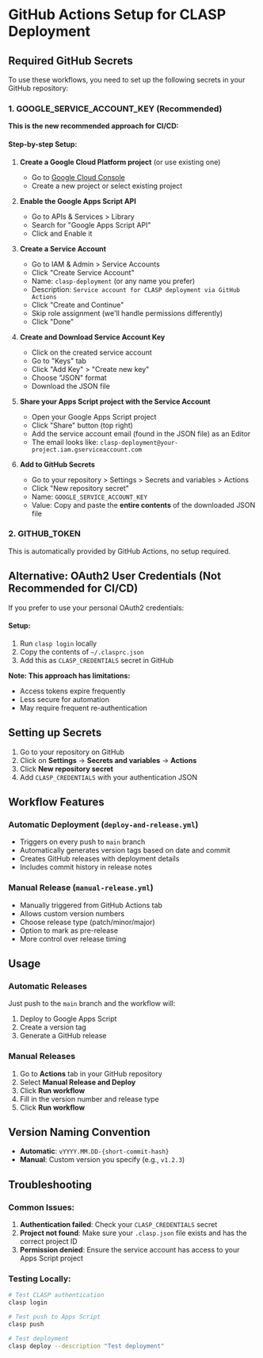 # GitHub Actions Setup for CLASP Deployment

## Required GitHub Secrets

To use these workflows, you need to set up the following secrets in your GitHub repository:

### 1. GOOGLE_SERVICE_ACCOUNT_KEY (Recommended)

**This is the new recommended approach for CI/CD:**

#### Step-by-step Setup:

1. **Create a Google Cloud Platform project** (or use existing one)
   - Go to [Google Cloud Console](https://console.cloud.google.com/)
   - Create a new project or select existing project

2. **Enable the Google Apps Script API**
   - Go to APIs & Services > Library
   - Search for "Google Apps Script API"
   - Click and Enable it

3. **Create a Service Account**
   - Go to IAM & Admin > Service Accounts
   - Click "Create Service Account"
   - Name: `clasp-deployment` (or any name you prefer)
   - Description: `Service account for CLASP deployment via GitHub Actions`
   - Click "Create and Continue"
   - Skip role assignment (we'll handle permissions differently)
   - Click "Done"

4. **Create and Download Service Account Key**
   - Click on the created service account
   - Go to "Keys" tab
   - Click "Add Key" > "Create new key"
   - Choose "JSON" format
   - Download the JSON file

5. **Share your Apps Script project with the Service Account**
   - Open your Google Apps Script project
   - Click "Share" button (top right)
   - Add the service account email (found in the JSON file) as an Editor
   - The email looks like: `clasp-deployment@your-project.iam.gserviceaccount.com`

6. **Add to GitHub Secrets**
   - Go to your repository > Settings > Secrets and variables > Actions
   - Click "New repository secret"
   - Name: `GOOGLE_SERVICE_ACCOUNT_KEY`
   - Value: Copy and paste the **entire contents** of the downloaded JSON file

### 2. GITHUB_TOKEN

This is automatically provided by GitHub Actions, no setup required.

## Alternative: OAuth2 User Credentials (Not Recommended for CI/CD)

If you prefer to use your personal OAuth2 credentials:

#### Setup:
1. Run `clasp login` locally
2. Copy the contents of `~/.clasprc.json`
3. Add this as `CLASP_CREDENTIALS` secret in GitHub

**Note: This approach has limitations:**
- Access tokens expire frequently
- Less secure for automation
- May require frequent re-authentication

## Setting up Secrets

1. Go to your repository on GitHub
2. Click on **Settings** → **Secrets and variables** → **Actions**
3. Click **New repository secret**
4. Add `CLASP_CREDENTIALS` with your authentication JSON

## Workflow Features

### Automatic Deployment (`deploy-and-release.yml`)
- Triggers on every push to `main` branch
- Automatically generates version tags based on date and commit
- Creates GitHub releases with deployment details
- Includes commit history in release notes

### Manual Release (`manual-release.yml`)
- Manually triggered from GitHub Actions tab
- Allows custom version numbers
- Choose release type (patch/minor/major)
- Option to mark as pre-release
- More control over release timing

## Usage

### Automatic Releases
Just push to the `main` branch and the workflow will:
1. Deploy to Google Apps Script
2. Create a version tag
3. Generate a GitHub release

### Manual Releases
1. Go to **Actions** tab in your GitHub repository
2. Select **Manual Release and Deploy**
3. Click **Run workflow**
4. Fill in the version number and release type
5. Click **Run workflow**

## Version Naming Convention

- **Automatic**: `vYYYY.MM.DD-{short-commit-hash}`
- **Manual**: Custom version you specify (e.g., `v1.2.3`)

## Troubleshooting

### Common Issues:
1. **Authentication failed**: Check your `CLASP_CREDENTIALS` secret
2. **Project not found**: Make sure your `.clasp.json` file exists and has the correct project ID
3. **Permission denied**: Ensure the service account has access to your Apps Script project

### Testing Locally:
```bash
# Test CLASP authentication
clasp login

# Test push to Apps Script
clasp push

# Test deployment
clasp deploy --description "Test deployment"
```
